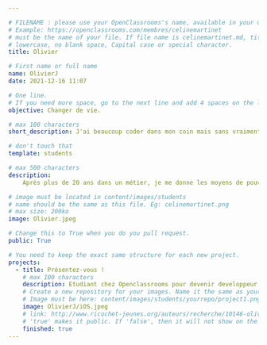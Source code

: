 ```yaml
---

# FILENAME : please use your OpenClassrooms's name, available in your url.
# Example: https://openclassrooms.com/membres/celinemartinet
# must be the name of your file. If file name is celinemartinet.md, title is celinemartinet.
# lowercase, no blank space, Capital case or special character.
title: Olivier

# First name or full name
name: OlivierJ
date: 2021-12-16 11:07

# One line.
# If you need more space, go to the next line and add 4 spaces on the left, as in 'description'.
objective: Changer de vie.

# max 100 characters
short_description: J'ai beaucoup coder dans mon coin mais sans vraiment connaître.A 47ans, c'est le moment.

# don't touch that
template: students

# max 500 characters
description:
    Après plus de 20 ans dans un métier, je me donne les moyens de pouvoir choisir mon métier.

# image must be located in content/images/students
# name should be the same as this file. Eg: celinemartinet.png
# max size: 200ko
image: Olivier.jpeg

# Change this to True when you do you pull request.
public: True

# You need to keep the exact same structure for each new project.
projects:
  - title: Présentez-vous !
    # max 100 characters
    description: Etudiant chez Openclassrooms pour devenir developpeur iOS depuis Décembre 2021.
    # Create a new repository for your images. Name it the same as your nickname and profile picture.
    # Image must be here: content/images/students/yourrepo/project1.png
    image: OlivierJ/iOS.jpeg
    # link: http://www.ricochet-jeunes.org/auteurs/recherche/10146-olivier-vogel
    # 'true' makes it public. If 'false', then it will not show on the website.
    finished: true
---
```

